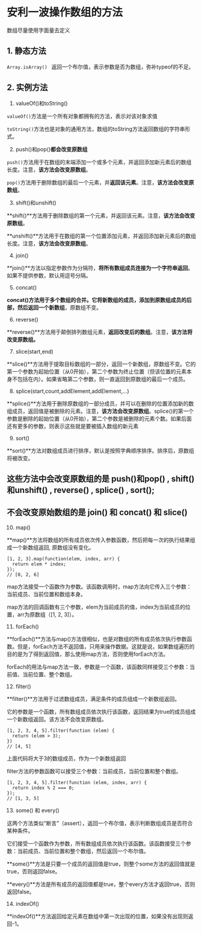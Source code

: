 # 安利一波操作数组的方法

数组尽量使用字面量去定义
## 1. 静态方法
`Array.isArray() `
返回一个布尔值，表示参数是否为数组，弥补typeof的不足。

## 2. 实例方法
1. valueOf()和toString()

`valueOf()`方法是一个所有对象都拥有的方法，表示对该对象求值

`toString()`方法也是对象的通用方法，数组的toString方法返回数组的字符串形式。

2. push()和pop()**都会改变原数组**

`push()`方法用于在数组的末端添加一个或多个元素，并返回添加新元素后的数组长度。注意，**该方法会改变原数组**。

`pop()`方法用于删除数组的最后一个元素，并**返回该元素**。注意，**该方法会改变原数组**。

3. shift()和unshift()

**shift()**方法用于删除数组的第一个元素，并返回该元素。注意，**该方法会改变原数组**。

**unshift()**方法用于在数组的第一个位置添加元素，并返回添加新元素后的数组长度。注意，**该方法会改变原数组**。

4. join()

**join()**方法以指定参数作为分隔符，**将所有数组成员连接为一个字符串返回**。如果不提供参数，默认用逗号分隔。

5. concat()

**concat()**方法用于多个数组的合并。它将新数组的成员，添加到原数组成员的后部，然后**返回一个新数组**，原数组不变。

6. reverse()

**reverse()**方法用于颠倒排列数组元素，**返回改变后的数组**。注意，**该方法将改变原数组。**

7. slice(start,end)

**slice()**方法用于提取目标数组的一部分，返回一个新数组，原数组不变。它的第一个参数为起始位置（从0开始），第二个参数为终止位置（但该位置的元素本身不包括在内）。如果省略第二个参数，则一直返回到原数组的最后一个成员。

8. splice(start,count,addElement,addElement,...)

**splice()**方法用于删除原数组的一部分成员，并可以在删除的位置添加新的数组成员，返回值是被删除的元素。注意，**该方法会改变原数组**。splice()的第一个参数是删除的起始位置（从0开始），第二个参数是被删除的元素个数。如果后面还有更多的参数，则表示这些就是要被插入数组的新元素

9. sort()

**sort()**方法对数组成员进行排序，默认是按照字典顺序排序。排序后，原数组将被改变。

## 这些方法中会改变原数组的是 push()和pop() , shift()和unshift() , reverse() , splice() , sort();

## 不会改变原始数组的是 join() 和 concat() 和 slice()


10. map()

**map()**方法将数组的所有成员依次传入参数函数，然后把每一次的执行结果组成一个新数组返回, 原数组没有变化。
```
[1, 2, 3].map(function(elem, index, arr) {
  return elem * index;
});
// [0, 2, 6]
```
map方法接受一个函数作为参数。该函数调用时，map方法向它传入三个参数：当前成员、当前位置和数组本身。

map方法的回调函数有三个参数，elem为当前成员的值，index为当前成员的位置，arr为原数组（[1, 2, 3]）。

11. forEach()

**forEach()**方法与map()方法很相似，也是对数组的所有成员依次执行参数函数。但是，forEach方法不返回值，只用来操作数据。这就是说，如果数组遍历的目的是为了得到返回值，那么使用map方法，否则使用forEach方法。

forEach的用法与map方法一致，参数是一个函数，该函数同样接受三个参数：当前值、当前位置、整个数组。

12. filter()

**filter()**方法用于过滤数组成员，满足条件的成员组成一个新数组返回。

它的参数是一个函数，所有数组成员依次执行该函数，返回结果为true的成员组成一个新数组返回。该方法不会改变原数组。
```
[1, 2, 3, 4, 5].filter(function (elem) {
  return (elem > 3);
})
// [4, 5]
```
上面代码将大于3的数组成员，作为一个新数组返回

filter方法的参数函数可以接受三个参数：当前成员，当前位置和整个数组。

```
[1, 2, 3, 4, 5].filter(function (elem, index, arr) {
  return index % 2 === 0;
});
// [1, 3, 5]
```

13. some() 和 every()

这两个方法类似“断言”（assert），返回一个布尔值，表示判断数组成员是否符合某种条件。

它们接受一个函数作为参数，所有数组成员依次执行该函数。该函数接受三个参数：当前成员、当前位置和整个数组，然后返回一个布尔值。

**some()**方法是只要一个成员的返回值是true，则整个some方法的返回值就是true，否则返回false。

**every()**方法是所有成员的返回值都是true，整个every方法才返回true，否则返回false。

14. indexOf()

**indexOf()**方法返回给定元素在数组中第一次出现的位置，如果没有出现则返回-1。